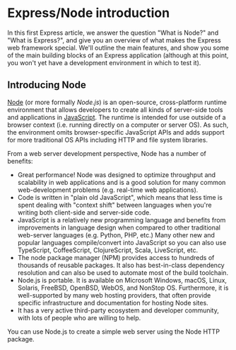 # Express/Node introduction

In this first Express article, we answer the question "What is Node?" and "What is Express?", and give you an overview of what makes the Express web framework special. We'll outline the main features, and show you some of the main building blocks of an Express application (although at this point, you won't yet have a development environment in which to test it).

## Introducing Node

[Node](https://nodejs.org/en/) (or more formally *Node.js*) is an open-source, cross-platform runtime environment that allows developers to create all kinds of server-side tools and applications in [JavaScript](https://developer.mozilla.org/en-US/docs/Glossary/JavaScript). The runtime is intended for use outside of a browser context (i.e. running directly on a computer or server OS). As such, the environment omits browser-specific JavaScript APIs and adds support for more traditional OS APIs including HTTP and file system libraries.

From a web server development perspective, Node has a number of benefits:

* Great performance! Node was designed to optimize throughput and scalability in web applications and is a good solution for many common web-development problems (e.g. real-time web applications).
* Code is written in "plain old JavaScript", which means that less time is spent dealing with "context shift" between languages when you're writing both client-side and server-side code.
* JavaScript is a relatively new programming language and benefits from improvements in language design when compared to other traditional web-server languages (e.g. Python, PHP, etc.) Many other new and popular languages compile/convert into JavaScript so you can also use TypeScript, CoffeeScript, ClojureScript, Scala, LiveScript, etc.
* The node package manager (NPM) provides access to hundreds of thousands of reusable packages. It also has best-in-class dependency resolution and can also be used to automate most of the build toolchain.
* Node.js is portable. It is available on Microsoft Windows, macOS, Linux, Solaris, FreeBSD, OpenBSD, WebOS, and NonStop OS. Furthermore, it is well-supported by many web hosting providers, that often provide specific infrastructure and documentation for hosting Node sites.
* It has a very active third-party ecosystem and developer community, with lots of people who are willing to help.

You can use Node.js to create a simple web server using the Node HTTP package.